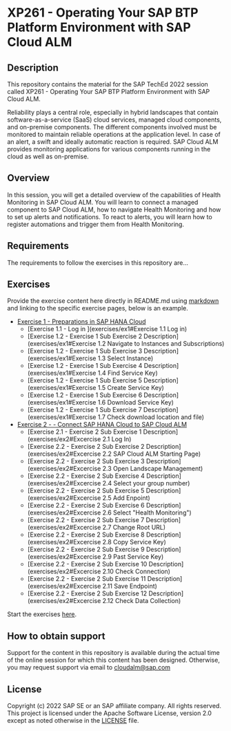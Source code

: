 # XP261 - Operating Your SAP BTP Platform Environment with SAP Cloud ALM

## Description

This repository contains the material for the SAP TechEd 2022 session called XP261 - Operating Your SAP BTP Platform Environment with SAP Cloud ALM.

Reliability plays a central role, especially in hybrid landscapes that contain software-as-a-service (SaaS) cloud services, managed cloud components, and on-premise components. The different components involved must be monitored to maintain reliable operations at the application level. In case of an alert, a swift and ideally automatic reaction is required. SAP Cloud ALM provides monitoring applications for various components running in the cloud as well as on-premise. 

## Overview

In this session, you will get a detailed overview of the capabilities of Health Monitoring in SAP Cloud ALM. You will learn to connect a managed component to SAP Cloud ALM, how to navigate Health Monitoring and how to set up alerts and notifications. To react to alerts, you will learn how to register automations and trigger them from Health Monitoring. 

## Requirements

The requirements to follow the exercises in this repository are...

## Exercises

Provide the exercise content here directly in README.md using [markdown](https://guides.github.com/features/mastering-markdown/) and linking to the specific exercise pages, below is an example.

- [Exercise 1 -	Preparations in SAP HANA Cloud](exercises/ex1/)
    - [Exercise 1.1 - Log in ](exercises/ex1#Exercise 1.1 Log in)
    - [Exercise 1.2 - Exercise 1 Sub Exercise 2 Description](exercises/ex1#Exercise 1.2 Navigate to Instances and Subscriptions)
    - [Exercise 1.2 - Exercise 1 Sub Exercise 3 Description](exercises/ex1#Exercise 1.3 Select Instance)
    - [Exercise 1.2 - Exercise 1 Sub Exercise 4 Description](exercises/ex1#Exercise 1.4 Find Service Key)
    - [Exercise 1.2 - Exercise 1 Sub Exercise 5 Description](exercises/ex1#Exercise 1.5 Create Service Key)
    - [Exercise 1.2 - Exercise 1 Sub Exercise 6 Description](exercises/ex1#Exercise 1.6 Download Service Key)
    - [Exercise 1.2 - Exercise 1 Sub Exercise 7 Description](exercises/ex1#Exercise 1.7 Check download location and file)
- [Exercise 2 - -	Connect SAP HANA Cloud to SAP Cloud ALM](exercises/ex2/)
    - [Exercise 2.1 - Exercise 2 Sub Exercise 1 Description](exercises/ex2#Excercise 2.1 Log In)
    - [Exercise 2.2 - Exercise 2 Sub Exercise 2 Description](exercises/ex2#Excercise 2.2 SAP Cloud ALM Starting Page)
    - [Exercise 2.2 - Exercise 2 Sub Exercise 3 Description](exercises/ex2#Excercise 2.3 Open Landscape Management)
    - [Exercise 2.2 - Exercise 2 Sub Exercise 4 Description](exercises/ex2#Excercise 2.4 Select your group number)
    - [Exercise 2.2 - Exercise 2 Sub Exercise 5 Description](exercises/ex2#Excercise 2.5 Add Enpoint)
    - [Exercise 2.2 - Exercise 2 Sub Exercise 6 Description](exercises/ex2#Excercise 2.6 Select "Health Monitoring")
    - [Exercise 2.2 - Exercise 2 Sub Exercise 7 Description](exercises/ex2#Excercise 2.7 Change Root URL)
    - [Exercise 2.2 - Exercise 2 Sub Exercise 8 Description](exercises/ex2#Excercise 2.8 Copy Service Key)
    - [Exercise 2.2 - Exercise 2 Sub Exercise 9 Description](exercises/ex2#Excercise 2.9 Past Service Key)
    - [Exercise 2.2 - Exercise 2 Sub Exercise 10 Description](exercises/ex2#Excercise 2.10 Check Connection)
    - [Exercise 2.2 - Exercise 2 Sub Exercise 11 Description](exercises/ex2#Excercise 2.11 Save Endpoint)
    - [Exercise 2.2 - Exercise 2 Sub Exercise 12 Description](exercises/ex2#Excercise 2.12 Check Data Collection)

Start the exercises [here](https://developers.sap.com/tutorials/abap-environment-trial-onboarding.html). 

## How to obtain support

Support for the content in this repository is available during the actual time of the online session for which this content has been designed. Otherwise, you may request support via email to cloudalm@sap.com 

## License
Copyright (c) 2022 SAP SE or an SAP affiliate company. All rights reserved. This project is licensed under the Apache Software License, version 2.0 except as noted otherwise in the [LICENSE](LICENSES/Apache-2.0.txt) file.

